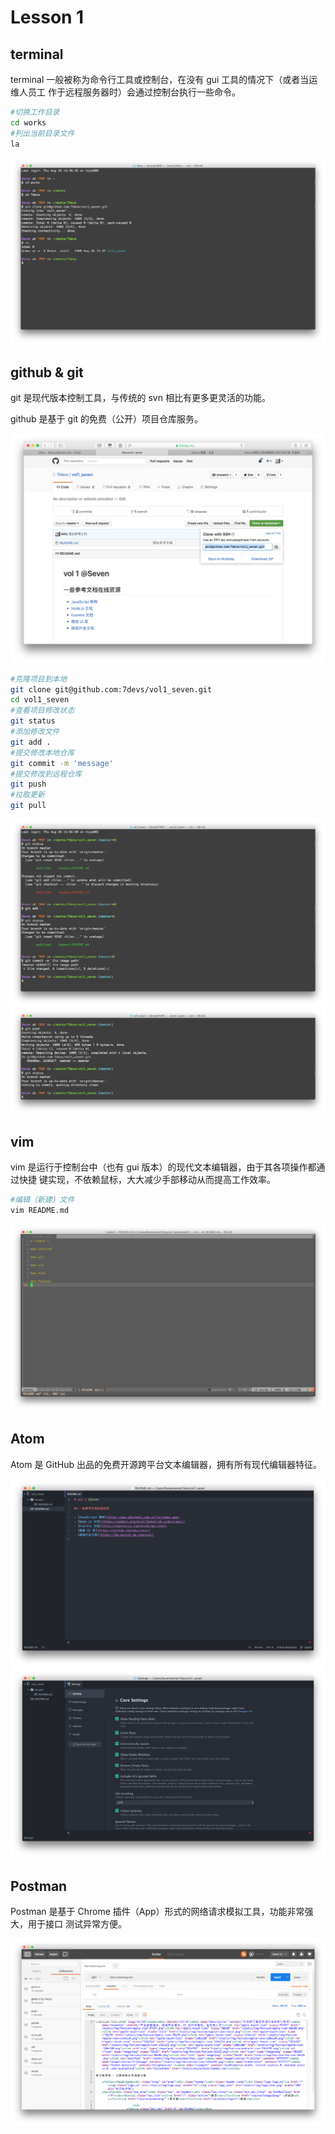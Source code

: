 # Lesson 1

## terminal

terminal 一般被称为命令行工具或控制台，在没有 gui 工具的情况下（或者当运维人员工
作于远程服务器时）会通过控制台执行一些命令。

```bash
#切换工作目录
cd works
#列出当前目录文件
la
```
![terminal](images/L1_terminal_0.png)

## github & git

git 是现代版本控制工具，与传统的 svn 相比有更多更灵活的功能。

github 是基于 git 的免费（公开）项目仓库服务。

![git](images/L1_github_0.png)
```bash
#克隆项目到本地
git clone git@github.com:7devs/vol1_seven.git
cd vol1_seven
#查看项目修改状态
git status
#添加修改文件
git add .
#提交修改本地仓库
git commit -m 'message'
#提交修改到远程仓库
git push
#拉取更新
git pull
```
![git](images/L1_git_0.png)
![git](images/L1_git_1.png)

## vim

vim 是运行于控制台中（也有 gui 版本）的现代文本编辑器，由于其各项操作都通过快捷
键实现，不依赖鼠标，大大减少手部移动从而提高工作效率。

```bash
#编辑（新建）文件
vim README.md
```
![vim](images/L1_vim_0.png)

## Atom

Atom 是 GitHub 出品的免费开源跨平台文本编辑器，拥有所有现代编辑器特征。

![atom](images/L1_atom_0.png)
![atom](images/L1_atom_1.png)

## Postman

Postman 是基于 Chrome 插件（App）形式的网络请求模拟工具，功能非常强大，用于接口
测试异常方便。

![postman](images/L1_postman_0.png)
